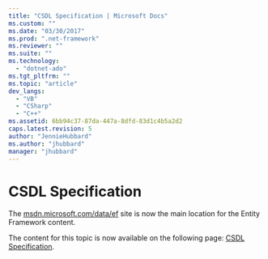 ```yaml
---
title: "CSDL Specification | Microsoft Docs"
ms.custom: ""
ms.date: "03/30/2017"
ms.prod: ".net-framework"
ms.reviewer: ""
ms.suite: ""
ms.technology: 
  - "dotnet-ado"
ms.tgt_pltfrm: ""
ms.topic: "article"
dev_langs: 
  - "VB"
  - "CSharp"
  - "C++"
ms.assetid: 6bb94c37-87da-447a-8dfd-83d1c4b5a2d2
caps.latest.revision: 5
author: "JennieHubbard"
ms.author: "jhubbard"
manager: "jhubbard"
---
```

# CSDL Specification
The [msdn.microsoft.com/data/ef](http://msdn.microsoft.com/data/ef) site is now the main location for the Entity Framework content.  
  
 The content for this topic is now available on the following page: [CSDL Specification](http://msdn.microsoft.com/data/jj652004).